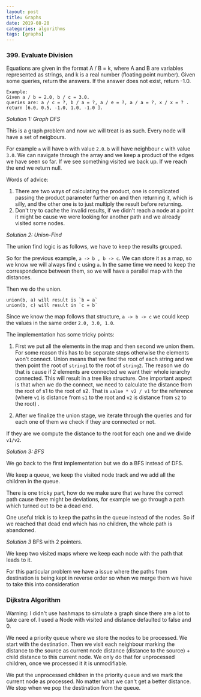 ```yaml
---
layout: post
title: Graphs
date: 2019-08-20
categories: algorithms
tags: [graphs]
---
```



### 399. Evaluate Division

Equations are given in the format A / B = k, where A and B are variables represented as strings, and k is a real number (floating point number). Given some queries, return the answers. If the answer does not exist, return -1.0.

    Example:
    Given a / b = 2.0, b / c = 3.0.
    queries are: a / c = ?, b / a = ?, a / e = ?, a / a = ?, x / x = ? .
    return [6.0, 0.5, -1.0, 1.0, -1.0 ].

*Solution 1: Graph DFS* 

This is a graph problem and now we will treat is as such.
Every node will have a set of neigbours.


For example `a` will have `b` with value `2.0`.
`b` will have neighbour `c` with value `3.0`. We can navigate through the array and we keep a product of the edges we have seen so far. If we see something visited we back up. If we reach the end we return null.

Words of advice:

 1. There are two ways of calculating the product, one is complicated passing the product parameter further on and then returning it, which is silly, and the other one is to just multiply the result before returning.
 2. Don't try to cache the invalid results, if we didn't reach a node at a point it might be cause we were looking for another path and we already visited some nodes.

*Solution 2: Union-Find* 

The union find logic is as follows, we have to keep the results grouped.

So for the previous example, `a -> b , b -> c`. We can store it as a map, so we know we will always find `c` using `a`.  In the same time we need to keep the correspondence between them, so we will have a parallel map with the distances.

Then we do the union.

    union(b, a) will result is `b = a`
    union(b, c) will result in `c = b`


Since we know the map follows that structure, `a -> b -> c` we could keep the values in the same order `2.0, 3.0, 1.0`. 

The implementation has some tricky points:

1. First we put all the elements in the map and then second we union them. For some reason this has to be separate steps otherwise the elements won't connect. Union means that we find the root of each string and we then point the root of `string1` to the root of `string2`. The reason we do that is cause if 2 elements are connected we want their whole ierarchy connected. This will result in a tree like structure. One important aspect is that when we do the connect, we need to calculate the distance from the root of s1 to the root of s2.  That is `value * v2 / v1` for the reference  (where `v1` is distance from `s1` to the root and `v2` is distance from `s2` to the root) .

2. After we finalize the union stage, we iterate through the queries and for each one of them we check if they are connected or not.

If they are we compute the distance to the root for each one and we divide `v1/v2`.


*Solution 3: BFS*

We go back to the first implementation but we do a BFS instead of DFS.

We keep a queue, we keep the visited node track and we add all the children in the queue. 

There is one tricky part, how do we make sure that we have the correct path cause there might be deviations, for example we go through a path which turned out to be a dead end.

One useful trick is to keep the paths in the queue instead of the nodes. So if we reached that dead end which has no children, the whole path is abandoned.


*Solution 3* BFS with 2 pointers.

We keep two visited maps where we keep each node with the path that leads to it.

For this particular problem we have a issue where the paths from destination is being kept in reverse order so when we merge them we have to take this into consideration


### Dijkstra Algorithm


Warning: I didn't use hashmaps to simulate a graph since there are a lot to take care of. I used a Node with visited and distance defaulted to false and 0.

We need a priority queue where we store the nodes to be processed. We start with the destination. Then we visit each neighbour marking the distance to the source as current node distance (distance to the source) + child distance to this current node. We only do that for unprocessed children, once we processed it it is unmodifiable.

 We put the unprocessed children in the priority queue and we mark the current node as processed. No matter what we can't get a better distance. We stop when we pop the destination from the queue. 


